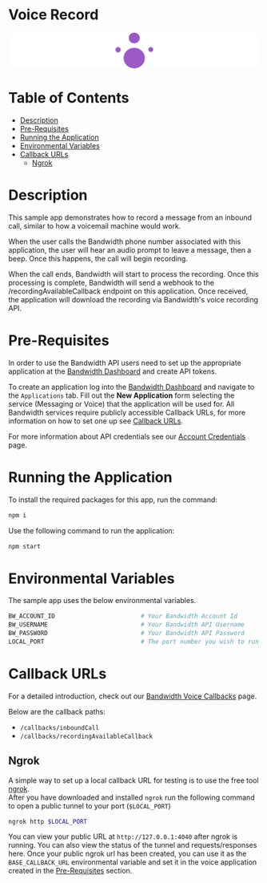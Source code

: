 # Voice Record

<a href="https://dev.bandwidth.com/docs/voice/quickStart">
  <img src="./icon-voice.svg" title="Voice Quick Start Guide" alt="Voice Quick Start Guide"/>
</a>

 # Table of Contents

* [Description](#description)
* [Pre-Requisites](#pre-requisites)
* [Running the Application](#running-the-application)
* [Environmental Variables](#environmental-variables)
* [Callback URLs](#callback-urls)
  * [Ngrok](#ngrok)
# Description

This sample app demonstrates how to record a message from an inbound call, similar to how a voicemail machine would work.

When the user calls the Bandwidth phone number associated with this application, the user will hear an audio prompt to leave a message, then a beep. Once this happens, the call will begin recording.

When the call ends, Bandwidth will start to process the recording. Once this processing is complete, Bandwidth will send a webhook to the /recordingAvailableCallback endpoint on this application. Once received, the application will download the recording via Bandwidth's voice recording API.

# Pre-Requisites

In order to use the Bandwidth API users need to set up the appropriate application at the [Bandwidth Dashboard](https://dashboard.bandwidth.com/) and create API tokens.

To create an application log into the [Bandwidth Dashboard](https://dashboard.bandwidth.com/) and navigate to the `Applications` tab.  Fill out the **New Application** form selecting the service (Messaging or Voice) that the application will be used for.  All Bandwidth services require publicly accessible Callback URLs, for more information on how to set one up see [Callback URLs](#callback-urls).

For more information about API credentials see our [Account Credentials](https://dev.bandwidth.com/docs/account/credentials) page.

# Running the Application

To install the required packages for this app, run the command:

```sh
npm i
```

Use the following command to run the application:

```sh
npm start
```

# Environmental Variables

The sample app uses the below environmental variables.

```sh
BW_ACCOUNT_ID                        # Your Bandwidth Account Id
BW_USERNAME                          # Your Bandwidth API Username
BW_PASSWORD                          # Your Bandwidth API Password
LOCAL_PORT                           # The port number you wish to run the sample on
```

# Callback URLs

For a detailed introduction, check out our [Bandwidth Voice Callbacks](https://dev.bandwidth.com/docs/voice/webhooks) page.

Below are the callback paths:
* `/callbacks/inboundCall`
* `/callbacks/recordingAvailableCallback`

## Ngrok

A simple way to set up a local callback URL for testing is to use the free tool [ngrok](https://ngrok.com/).  
After you have downloaded and installed `ngrok` run the following command to open a public tunnel to your port (`$LOCAL_PORT`)

```sh
ngrok http $LOCAL_PORT
```

You can view your public URL at `http://127.0.0.1:4040` after ngrok is running.  You can also view the status of the tunnel and requests/responses here. Once your public ngrok url has been created, you can use it as the `BASE_CALLBACK_URL` environmental variable and set it in the voice application created in the [Pre-Requisites](#pre-requisites) section.
